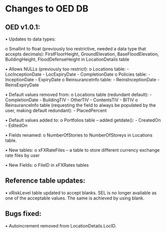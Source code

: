 # Changes to OED DB

## OED v1.0.1:
•	Updates to data types:

  o	Smallint to float (previously too restrictive, needed a data type that accepts decimals): FirstFloorHeight, GroundElevation,    BaseFloodElevation, BuildingHeight, FloodDefenseHeight in LocationDetails table
  
•	Allows NULLs (previously too restrict):
  o	Locations table:
    -	LocInceptionDate
    -	LocExpiryDate
    -	CompletionDate
  o	Policies table:
    -	InceptionDate
    -	ExpiryDate
  o	ReinsuranceInfo table:
    -	ReinsInceptionDate
    -	ReinsExpiryDate
    
•	Default values removed from:
  o	Locations table (redundant default):
    -	CompletionDate
    -	BuildingTIV
    -	OtherTIV
    -	ContentsTIV
    -	BITIV
  o	ReinsuranceInfo table (requesting the field to always be populated by the user, making default redundant):
    -	PlacedPercent

•	Default values added to:
  o	Portfolios table – added getdate():
    -	CreatedOn
    -	EditedOn

•	Fields renamed:
  o	NumberOfStories to NumberOfStoreys in Locations table.

•	New tables:
  o	xFXRateFiles – a table to store different currency exchange rate files by user

•	New Fields:
  o	FileID in xFXRates tables

## Reference table updates:
•	xRiskLevel table updated to accept blanks. SEL is no longer available as one of the acceptable values. The same is achieved by using blank.

## Bugs fixed:
•	Autoincrement removed from LocationDetails.LocID.
